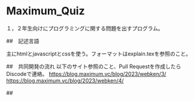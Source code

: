 # Maximum_Quiz

１，２年生向けにプログラミングに関する問題を出すプログラム。

##　記述言語

主にhtmlとjavascriptとcssを使う。フォーマットはexplain.texを参照のこと。

##　共同開発の流れ
以下のサイト参照のこと、Pull Requestを作成したらDiscodeで連絡。
https://blog.maximum.vc/blog/2023/webken/3/
https://blog.maximum.vc/blog/2023/webken/4/

##　
